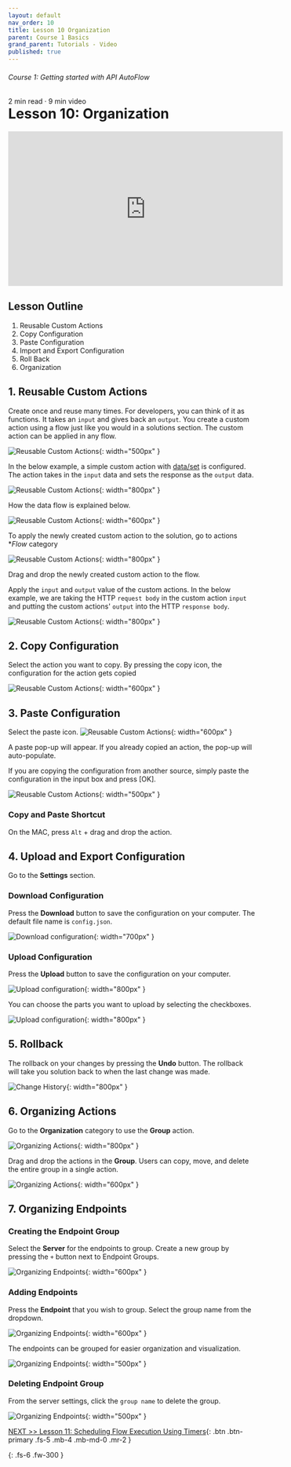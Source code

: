 ```yaml
---
layout: default
nav_order: 10
title: Lesson 10 Organization
parent: Course 1 Basics
grand_parent: Tutorials - Video
published: true
---
```

<h6>Course 1: Getting started with API AutoFlow</h6>
2 min read · 9 min video
<h1 style="margin-top:0">Lesson 10: Organization</h1>

<iframe width="560" height="315" src="https://www.youtube.com/embed/vHdYflZKJqo" title="YouTube video player" frameborder="0" allow="accelerometer; autoplay; clipboard-write; encrypted-media; gyroscope; picture-in-picture" allowfullscreen></iframe>

## Lesson Outline

1. Reusable Custom Actions
2. Copy Configuration
3. Paste Configuration
4. Import and Export Configuration
5. Roll Back
6. Organization

## 1\. Reusable Custom Actions

Create once and reuse many times. For developers, you can think of it as functions.  It takes an `input` and gives back an `output`.  You create a custom action using a flow just like you would in a solutions section. The custom action can be applied in any flow.

![Reusable Custom Actions](/assets/images/tutorial-custom-action.png){: width="500px" }

In the below example, a simple custom action with [data/set](/docs/internal-actions/data/set/) is configured.  The action takes in the `input` data and sets the response as the `output` data.

![Reusable Custom Actions](/assets/images/tutorial-custom-action-1.png){: width="800px" }

How the data flow is explained below. 

![Reusable Custom Actions](/assets/images/tutorial-custom-action-1-1.png){: width="600px" }

To apply the newly created custom action to the solution, go to actions **Flow* category

![Reusable Custom Actions](/assets/images/tutorial-custom-action-2.png){: width="800px" }

Drag and drop the newly created custom action to the flow. 

Apply the `input` and `output` value of the custom actions.  In the below example, we are taking the HTTP `request body` in the custom action `input` and putting the custom actions' `output` into the HTTP `response body`.

![Reusable Custom Actions](/assets/images/tutorial-custom-action-3.png){: width="800px" }


## 2\. Copy Configuration

Select the action you want to copy.  By pressing the copy icon, the configuration for the action gets copied

![Reusable Custom Actions](/assets/images/tutorial-copy.png){: width="600px" }

## 3\. Paste Configuration

Select the paste icon.
![Reusable Custom Actions](/assets/images/tutorial-paste.png){: width="600px" }

A paste pop-up will appear.  If you already copied an action, the pop-up will auto-populate.

If you are copying the configuration from another source, simply paste the configuration in the input box and press [OK].

![Reusable Custom Actions](/assets/images/tutorial-paste-1.png){: width="500px" }

### Copy and Paste Shortcut

On the MAC, press `Alt` + drag and drop the action.



## 4\. Upload and Export Configuration

Go to the **Settings** section.

### Download Configuration

Press the **Download** button to save the configuration on your computer. The default file name is `config.json`.

![Download configuration](/assets/images/tutorial-config-download.png){: width="700px" }

### Upload Configuration

Press the **Upload** button to save the configuration on your computer. 

![Upload configuration](/assets/images/tutorial-config-upload.png){: width="800px" }

You can choose the parts you want to upload by selecting the checkboxes.

![Upload configuration](/assets/images/tutorial-config-upload-1.png){: width="800px" }


## 5\. Rollback

The rollback on your changes by pressing the **Undo** button.  The rollback will take you solution back to when the last change was made.

![Change History](/assets/images/tutorial-change-history.png){: width="800px" }


## 6\. Organizing Actions

Go to the **Organization** category to use the **Group** action.

![Organizing Actions](/assets/images/tutorial-organizing-actions.png){: width="800px" }

Drag and drop the actions in the **Group**. Users can copy, move, and delete the entire group in a single action.

![Organizing Actions](/assets/images/tutorial-organizing-actions-1.png){: width="600px" }

## 7\. Organizing Endpoints

### Creating the Endpoint Group
Select the **Server** for the endpoints to group.  Create a new group by pressing the `+` button next to Endpoint Groups.

![Organizing Endpoints](/assets/images/tutorial-organizing-endpoints.png){: width="600px" }

### Adding Endpoints
Press the **Endpoint** that you wish to group.  Select the group name from the dropdown.

![Organizing Endpoints](/assets/images/tutorial-organizing-endpoints-1.png){: width="600px" }

The endpoints can be grouped for easier organization and visualization.

![Organizing Endpoints](/assets/images/tutorial-organizing-endpoints-3.png){: width="500px" }

### Deleting Endpoint Group

From the server settings, click the `group name` to delete the group.

![Organizing Endpoints](/assets/images/tutorial-organizing-endpoints-4.png){: width="500px" }


<!-- {% include in_line_banner_config.html config_title="Organization" config_url="/assets/configs/_____.json" %} -->


[NEXT >> Lesson 11: Scheduling Flow Execution Using Timers](/docs/tutorial-video/course-basics/lesson-timers/){: .btn .btn-primary .fs-5 .mb-4 .mb-md-0 .mr-2 }

{: .fs-6 .fw-300 }